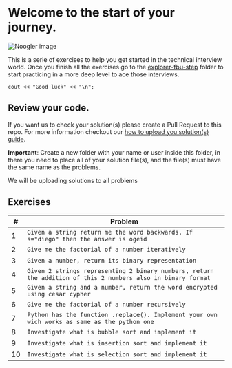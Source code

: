 
# Welcome to the start of your journey.

![Noogler image](https://roi4my.com/wp-content/uploads/noogler.jpg)

This is a serie of exercises to help you get started in the technical interview world. Once you finish all the exercises go to the [explorer-fbu-step](https://github.com/Club-de-Algoritmia-GDA/Interview-Practice-Roadmap/tree/master/explorer-step-fbu) folder to start practicing in a more deep level to ace those interviews.

	cout << "Good luck" << "\n";

## Review your code.

If you want us to check your solution(s) please create a Pull Request to this repo. For more information checkout
our [how to upload you solution(s) guide](https://github.com/Club-de-Algoritmia-GDA/Interview-Practice-Roadmap#how-to-use-it).

**Important**:
Create a new folder with your name or user inside this folder, in there you need to place all of your solution file(s), and the file(s) must have the same name as the problems.

We will be uploading solutions to all problems
## Exercises


| # |Problem                                                                                                        |
|---|---------------------------------------------------------------------------------------------------------------|
|1	|`Given a string return me the word backwards. If s="diego" then the answer is ogeid`            	            |
|2  |`Give me the factorial of a number iteratively`                                                                |
|3  |`Given a number, return its binary representation`                                                             |  
|4  |`Given 2 strings representing 2 binary numbers, return the addition of this 2 numbers also in binary format`   |
|5  |`Given a string and a number, return the word encrypted using cesar cypher`                                    |
|6  |`Give me the factorial of a number recursively`                                                                |
|7  |`Python has the function .replace(). Implement your own wich works as same as the python one`                  |
|8  |`Investigate what is bubble sort and implement it`                                                             |
|9  |`Investigate what is insertion sort and implement it`                                                          |
|10 |`Investigate what is selection sort and implement it`                                                          |
